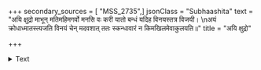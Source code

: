 +++
secondary_sources = [ "MSS_2735",]
jsonClass = "Subhaashita"
text = "अयि क्षुद्रो माभून् मतिमहिमगर्वो मनसि वः करी यातो बन्धं यदिह विनयस्तत्र विजयी।  \nअयं क्रोधाध्मातस्त्यजति विनयं चेन् मदवशात् ततः स्कन्धावारं न किमखिलमेवाकुलयति॥"
title = "अयि क्षुद्रो"

+++

<details><summary>Text</summary>

अयि क्षुद्रो माभून् मतिमहिमगर्वो मनसि वः करी यातो बन्धं यदिह विनयस्तत्र विजयी।  
अयं क्रोधाध्मातस्त्यजति विनयं चेन् मदवशात् ततः स्कन्धावारं न किमखिलमेवाकुलयति॥
</details>
